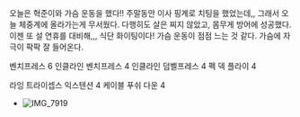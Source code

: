 오늘은 혁준이와 가슴 운동을 했다!!
주말동안 이사 핑계로 치팅을 했었는데,, 그래서 오늘 체중계에 올라가는게 무서웠다.
다행히도 살은 찌지 않았고, 몸무게 방어에 성공했다.
이젠 또 설 연휴를 대비해,,, 식단 화이팅이다!
가슴 운동이 점점 느는 것 같다. 가슴에 자극이 팍팍 잘 들어온다.

벤치프레스 6
인클라인 벤치프레스 4
인클라인 덤벨프레스 4
펙 덱 플라이 4

라잉 트라이셉스 익스텐션 4
케이블 푸쉬 다운 4

- ![IMG_7919](https://github.com/farmJun/workout-farmJun/assets/101688752/d24a00a9-d477-43b0-bc7e-4766aa4bfae0)
